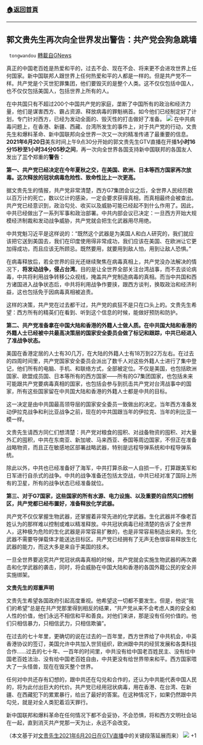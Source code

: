 ###  [:house:返回首頁](https://github.com/ourhimalayas/txt)
---

## 郭文贵先生再次向全世界发出警告：共产党会狗急跳墙
` tongwandou` [轉載自GNews](https://gnews.org/zh-hans/1337255/)

真正的中国老百姓是热爱和平的，过去不会、现在不会、将来更不会进攻世界上任何国家。新中国联邦人跟世界上任何热爱和平的人都是一样的。但是共产党不一样。共产党是个灭世犯罪集团，他们要毁灭的是整个人类。这不仅仅包括中国人，也不仅仅包括美国人，包括世界上所有的人。

在中共国只有不超过200个中国共产党的家庭，垄断了中国所有的政治和经济力量，他们是谋害西方、霸占资源、释放病毒的罪魁祸首。如今他们已经制定好了计划，专门针对西方，已经为发动全面的、毁灭性的打击做好了准备。
![]()![](https://gnews-media-offload.s3.amazonaws.com/wp-content/uploads/2021/06/20162209/06202021Miles.png)
在中共病毒问题上，在香港、新疆、西藏、台湾所发生的事件上，对于共产党的行动，文贵先生和爆料革命、新中国联邦向全世界一次又一次的精准传递了最重要的信息。**2021年6月20日**美东时间上午9点30分开始的郭文贵先生GTV直播在开播**1小时16分15秒至1小时34分05秒之间**，再一次向全世界各国支持新中国联邦的各国友人发出了**三个**郑重的**警告**：

**第一、共产党已经决定在今年夏秋之交，在美国、欧洲、日本等西方国家再次放毒。这次释放的冠状病毒危险性、致命性比上一次更高。**

据文贵先生的情报，共产党非常清楚，西方G7集团会议之后，全世界人民经历数以百万计的死亡，数以亿计的感染，一定会要求获得真相，而真相最终会被查出。共产党已经意识到，政治勾兑、收买以及威胁可能已经起不到什么作用了。因此，中共已经做出了一系列军事和政治部署。中共内部会议已决定：一旦西方开始大规模经济制裁和发动战争威胁，共产党就会把生化武器用尽用绝。

中共党魁习近平是这样说的：“既然这个武器是为美国人和白人研究的，我们就应该把它送到美国去，我们在印度使用得非常成功，我们应该在美国、在欧洲让它更加得成功，而且应该无所顾忌。既然要用，就要用到敌人怕，用到让敌人恐惧。”

在病毒释放后，若全世界的目光还继续聚焦在病毒真相上，共产党没办法解决的情况下，**将发动战争，侵占台湾**。目的是让全世界全部关注台湾战事，而不去谈论病毒，中共将利用战争转移公众视线，掩盖共产党制造病毒的真相。而当中共国和西方诸国进入战争状态后，中共将利用战争作要挟，跟西方谈判，换取政治和经济利益，这也包括免于因病毒真相被追责。

这样的决策，共产党在过去都干过，共产党的疯狂不是只在口头上的。文贵先生希望：西方所有的精英们在看到、听到这个信息的时候，能做好预防和防护。

**第二、共产党准备拿在中国大陆和香港的外籍人士做人质。在中共国大陆和香港的外籍人士已经被中共最高决策层的国家安全委员会做了标记和跟踪，中共已经进入了准战争状态。**

美国在香港定居的人士有30几万，在大陆的外籍人士有18万到22万左右。在过去的四周时间里，共产党国家安全委员会派出了数千人对这些外籍人士进行了集中登记，他们所有的电脑、手机、和联络方式，全部被定位。不仅是美国，也包括欧洲国家、欧盟成员国、日本等所有的西方国家——所有的G7集团国家，也包括未来可能跟共产党要病毒真相的国家，也包括会参与到抗击共产党对台湾战事中的国家，所有这些国家留在中共国大陆和香港的外籍人士都是中共的目标。

这一决定是由中共国最高领导层的国家安全委员一致做出的决定。当年西方准备发动伊拉克战争和利比亚战争之前，现在的中共国跟当年的伊拉克、当年的利比亚一模一样。

文贵先生请西方同仁们想清楚：共产党对粮食的囤积、对战备物资的囤积、对大量外汇的囤积，中共在东南亚、新加坡、马来西亚、泰国等周边国家，不但正在准备战略物资，而且正在敏感地区部署战略武器，特别是远程导弹系统和中程导弹系统。

除此以外，中共也已经准备好了海军，中共打算杀敌一人自损一千，打算跟美军和日军进行自杀式的战争。中共的战争准备还包括太空战，中共已经对准了国际上所有的卫星，所有的战争状态已经准备就位。

**第三、对于G7国家，这些国家的所有水源、电力设施、以及重要的自然风口控制区，共产党都已经布置好，准备释放化学武器。**

共产党不仅仅掌握生物武器，还掌握着非常先进的化学武器。生化武器并不像老百姓认为的那样难以控制或难以精准释放。中共冠状病毒已经清楚的告诉了全世界人，这种极为危险的生化武器是非常容易扩散的，也是非常容易制造出来的。生化武器不需要导弹载体才能送达目标区。共产党已经拥有了无声无色很容易释放生化武器的能力，而这大多是来自于美国的技术。

一旦全世界要追究共产党冠状病毒真相的时候，共产党就会实施生物武器的再次袭击和化学武器的袭击，同时，将会威胁在中国大陆和香港的各国外籍公民的安全并实施绑架。

**文贵先生的郑重声明**

文贵先生希望各国政府引起高度重视。他希望这一切都不要发生。但是，他说“我们的希望”总是在共产党那里得到相反的结果，“共产党从来不会考虑人类的安全和人性的价值，他们永远不相信和平和善良。对他们来讲，那是没有任何价值的。他们只相信暴力，只相信武力，只相信欺骗”。

在过去的七十年里，更确切的说在过去的一百年里，西方世界给了中共机会，中英香港协议的签订，美国允许中共加入世贸组织，欧洲跟中共的经贸发展和各类科技合作……过去的七十年、一百年的时间里，中共没有给中国老百姓民主、没有给中国老百姓法治、没有给中国老百姓自由，中共更没有给世界带来和平。西方国家喂大了一头怪兽，现在在毁灭整个世界。

任何对中共还存有幻想的，跟中共还在勾兑和合作的，还认为中共能代表中国人民的，将为此付出巨大的代价。共产党已经用冠状病毒，用在香港、在台湾、在新疆、在西藏犯下的累累暴行，给出了最好的答案。在这种情况下，如果仍然跟中共勾兑，就是对全人类犯着滔天罪行。

新中国联邦和爆料革命在任何情况下都不会妥协，不会恐惧，将和西方文明社会站在一起，直到消灭共产党那一天为止，永远不会改变。

（本文基于对[文贵先生2021年6月20日在GTV直播](https://gtv.org/video/id=60cf40516e4b8a00c79d2e77)中的关键段落延展而来）
![]()![](https://gnews-media-offload.s3.amazonaws.com/wp-content/uploads/2021/06/20172253/greed.png)
+1
